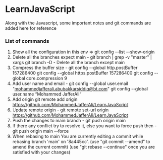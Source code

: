 # LearnJavaScript

Along with the Javascript, some important notes and git commands are added here for reference

### List of commands
1. Show all the configuration in this env => git config --list --show-origin
2. Delete all the branches expect main - git branch | grep -v "master" | xargs git branch -D - Delete all the branch except main
3. Compress the buffer size - 
    git config --global http.postBuffer 157286400
    git config --global https.postBuffer 157286400
    git config --global core.compression 9
4. Add user name and email - 
    git config --global user.email "mohammedjafferali.abubakkarsiddiq@bt.com"
    git config --global user.name “Mohammed JafferAli“
5. Add origin git remote add origin https://github.com/MohammedJafferAli/LearnJavaScript
6. Update remote origin - git remote set-url origin https://github.com/MohammedJafferAli/LearnJavaScript
7. Push the changes to main branch - git push origin main
8. If there any conflict try to resolve it, else you want to force push then  - git push origin main --force
9. When rebasing to main 
    You are currently editing a commit while rebasing branch 'main' on '8a445cc'.
        (use "git commit --amend" to amend the current commit)
        (use "git rebase --continue" once you are satisfied with your changes)